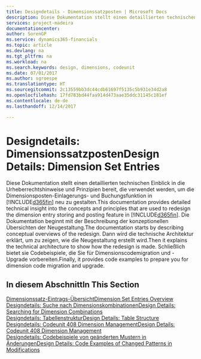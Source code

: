 ```yaml
---
title: Designdetails - Dimensionssatzposten | Microsoft Docs
description: Diese Dokumentation stellt einen detaillierten technischen Einblick in die Urheberrechtshinweise und Prinzipien bereit, die verwendet werden, um die Dimensionsposten-Einlagerungs- und Buchungsfunktion in  neu zu gestalten.
services: project-madeira
documentationcenter: 
author: SorenGP
ms.service: dynamics365-financials
ms.topic: article
ms.devlang: na
ms.tgt_pltfrm: na
ms.workload: na
ms.search.keywords: design, dimensions, codeunit
ms.date: 07/01/2017
ms.author: sgroespe
ms.translationtype: HT
ms.sourcegitcommit: 2c13559bb3dc44cdb61697f5135c5b931e34d2a8
ms.openlocfilehash: 17fd783bd44faa914d473aae35ddc31145c181ef
ms.contentlocale: de-de
ms.lasthandoff: 12/14/2017

---
```

# <a name="design-details-dimension-set-entries"></a><span data-ttu-id="ea6e0-103">Designdetails: Dimensionssatzposten</span><span class="sxs-lookup"><span data-stu-id="ea6e0-103">Design Details: Dimension Set Entries</span></span>
<span data-ttu-id="ea6e0-104">Diese Dokumentation stellt einen detaillierten technischen Einblick in die Urheberrechtshinweise und Prinzipien bereit, die verwendet werden, um die Dimensionsposten-Einlagerungs- und Buchungsfunktion in [!INCLUDE[d365fin](includes/d365fin_md.md)] neu zu gestalten.</span><span class="sxs-lookup"><span data-stu-id="ea6e0-104">This documentation provides detailed technical insight into the concepts and principles that are used to redesign the dimension entry storing and posting feature in [!INCLUDE[d365fin](includes/d365fin_md.md)].</span></span> <span data-ttu-id="ea6e0-105">Die Dokumentation beginnt mit der Beschreibung der konzeptionellen Übersichten der Neugestaltung.</span><span class="sxs-lookup"><span data-stu-id="ea6e0-105">The documentation starts by describing conceptual overviews of the redesign.</span></span> <span data-ttu-id="ea6e0-106">Dann wird die technische Architektur erklärt, um zu zeigen, wie die Neugestaltung erstellt wird.</span><span class="sxs-lookup"><span data-stu-id="ea6e0-106">Then it explains the technical architecture to show how the redesign is made.</span></span> <span data-ttu-id="ea6e0-107">Schließlich bietet sie Codebeispiele, die Sie für Dimensionscodemigration und -Upgrade vorbereiten.</span><span class="sxs-lookup"><span data-stu-id="ea6e0-107">Finally, it provides code examples to prepare you for dimension code migration and upgrade.</span></span>  

## <a name="in-this-section"></a><span data-ttu-id="ea6e0-108">In diesem Abschnitt</span><span class="sxs-lookup"><span data-stu-id="ea6e0-108">In This Section</span></span>  
[<span data-ttu-id="ea6e0-109">Dimensionssatz-Eintrags-Übersicht</span><span class="sxs-lookup"><span data-stu-id="ea6e0-109">Dimension Set Entries Overview</span></span>](design-details-dimension-set-entries-overview.md)  
[<span data-ttu-id="ea6e0-110">Designdetails: Suche nach Dimensionskombinationen</span><span class="sxs-lookup"><span data-stu-id="ea6e0-110">Design Details: Searching for Dimension Combinations</span></span>](design-details-searching-for-dimension-combinations.md)  
[<span data-ttu-id="ea6e0-111">Designdetails: Tabellenstruktur</span><span class="sxs-lookup"><span data-stu-id="ea6e0-111">Design Details: Table Structure</span></span>](design-details-table-structure.md)  
[<span data-ttu-id="ea6e0-112">Designdetails: Codeunit 408 Dimension Management</span><span class="sxs-lookup"><span data-stu-id="ea6e0-112">Design Details: Codeunit 408 Dimension Management</span></span>](design-details-codeunit-408-dimension-management.md)  
[<span data-ttu-id="ea6e0-113">Designdetails: Codebeispiele von geänderten Mustern in Änderungen</span><span class="sxs-lookup"><span data-stu-id="ea6e0-113">Design Details: Code Examples of Changed Patterns in Modifications</span></span>](design-details-code-examples-of-changed-patterns-in-modifications.md)

